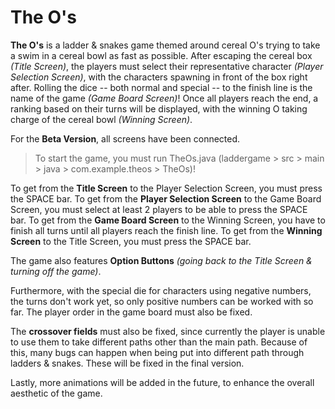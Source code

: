 # The O's
**The O's** is a ladder & snakes game themed around cereal O's trying to take a swim in a cereal bowl as fast as possible.
After escaping the cereal box *(Title Screen)*, the players must select their representative character *(Player Selection Screen)*, with the characters spawning in front of the box right after.
Rolling the dice -- both normal and special -- to the finish line is the name of the game *(Game Board Screen)*!
Once all players reach the end, a ranking based on their turns will be displayed, with the winning O taking charge of the cereal bowl *(Winning Screen)*.

For the **Beta Version**, all screens have been connected.
> To start the game, you must run TheOs.java (laddergame > src > main > java > com.example.theos > TheOs)!

To get from the **Title Screen** to the Player Selection Screen, you must press the SPACE bar.
To get from the **Player Selection Screen** to the Game Board Screen, you must select at least 2 players to be able to press the SPACE bar.
To get from the **Game Board Screen** to the Winning Screen, you have to finish all turns until all players reach the finish line.
To get from the **Winning Screen** to the Title Screen, you must press the SPACE bar.

The game also features **Option Buttons** *(going back to the Title Screen & turning off the game)*.

Furthermore, with the special die for characters using negative numbers, the turns don't work yet, so only positive numbers can be worked with so far.
The player order in the game board must also be fixed.

The **crossover fields** must also be fixed, since currently the player is unable to use them to take different paths other than the main path.
Because of this, many bugs can happen when being put into different path through ladders & snakes. These will be fixed in the final version.

Lastly, more animations will be added in the future, to enhance the overall aesthetic of the game.